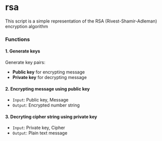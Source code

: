 # rsa
This script is a simple representation of the RSA (Rivest-Shamir-Adleman) encryption algorithm

### Functions
#### 1. Generate keys
Generate key pairs:
  + __Public key__ for encrypting message
  + __Private key__ for decrypting message

#### 2. Encrypting message using public key
+ `Input`: Public key, Message
+ `Output`: Encrypted number string

#### 3. Decryting cipher string using private key
+ `Input`: Private key, Cipher
+ `Output`: Plain text message
